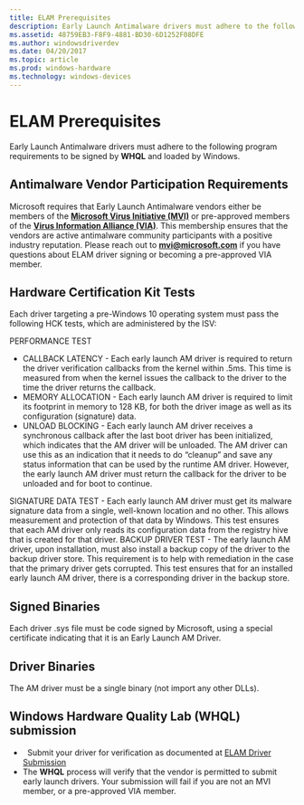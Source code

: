```yaml
---
title: ELAM Prerequisites
description: Early Launch Antimalware drivers must adhere to the following program requirements to be signed by WHQL and loaded by Windows.
ms.assetid: 48759EB3-F8F9-4881-BD30-6D1252F08DFE
ms.author: windowsdriverdev
ms.date: 04/20/2017
ms.topic: article
ms.prod: windows-hardware
ms.technology: windows-devices
---
```


# ELAM Prerequisites


Early Launch Antimalware drivers must adhere to the following program requirements to be signed by **WHQL** and loaded by Windows.

## Antimalware Vendor Participation Requirements


Microsoft requires that Early Launch Antimalware vendors either be members of the [**Microsoft Virus Initiative (MVI)**](https://www.microsoft.com/en-us/wdsi/alliances/virus-initiative) or pre-approved members of the [**Virus Information Alliance (VIA)**](https://www.microsoft.com/en-us/wdsi/alliances/virus-information-alliance). This membership ensures that the vendors are active antimalware community participants with a positive industry reputation. Please reach out to [**mvi@microsoft.com**](mailto:mvi@microsoft.com) if you have questions about ELAM driver signing or becoming a pre-approved VIA member.

## Hardware Certification Kit Tests


Each driver targeting a pre-Windows 10 operating system must pass the following HCK tests, which are administered by the ISV:

PERFORMANCE TEST
-   CALLBACK LATENCY - Each early launch AM driver is required to return the driver verification callbacks from the kernel within .5ms. This time is measured from when the kernel issues the callback to the driver to the time the driver returns the callback.
-   MEMORY ALLOCATION - Each early launch AM driver is required to limit its footprint in memory to 128 KB, for both the driver image as well as its configuration (signature) data.
-   UNLOAD BLOCKING - Each early launch AM driver receives a synchronous callback after the last boot driver has been initialized, which indicates that the AM driver will be unloaded. The AM driver can use this as an indication that it needs to do “cleanup” and save any status information that can be used by the runtime AM driver. However, the early launch AM driver must return the callback for the driver to be unloaded and for boot to continue.

SIGNATURE DATA TEST - Each early launch AM driver must get its malware signature data from a single, well-known location and no other. This allows measurement and protection of that data by Windows. This test ensures that each AM driver only reads its configuration data from the registry hive that is created for that driver.
BACKUP DRIVER TEST - The early launch AM driver, upon installation, must also install a backup copy of the driver to the backup driver store. This requirement is to help with remediation in the case that the primary driver gets corrupted. This test ensures that for an installed early launch AM driver, there is a corresponding driver in the backup store.
## Signed Binaries


Each driver .sys file must be code signed by Microsoft, using a special certificate indicating that it is an Early Launch AM Driver.

## Driver Binaries


The AM driver must be a single binary (not import any other DLLs).

## Windows Hardware Quality Lab (WHQL) submission

-   Submit your driver for verification as documented at [ELAM Driver Submission](elam-driver-submission.md)
-   The **WHQL** process will verify that the vendor is permitted to submit early launch drivers.  Your submission will fail if you are not an MVI member, or a pre-approved VIA member.

 

 





